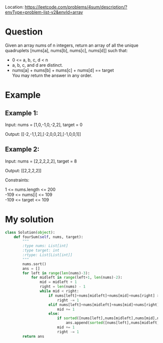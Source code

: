 Location: https://leetcode.com/problems/4sum/description/?envType=problem-list-v2&envId=array
# Question
Given an array nums of n integers, return an array of all the unique quadruplets [nums[a], nums[b], nums[c], nums[d]] such that:
- 0 <= a, b, c, d < n
- a, b, c, and d are distinct.
- nums[a] + nums[b] + nums[c] + nums[d] == target\
You may return the answer in any order.

 
# Example

## Example 1:

Input: nums = [1,0,-1,0,-2,2], target = 0

Output: [[-2,-1,1,2],[-2,0,0,2],[-1,0,0,1]]

## Example 2:

Input: nums = [2,2,2,2,2], target = 8

Output: [[2,2,2,2]]


Constraints:

1 <= nums.length <= 200\
-109 <= nums[i] <= 109\
-109 <= target <= 109
 

# My solution 
```python
class Solution(object):
    def fourSum(self, nums, target):
        """
        :type nums: List[int]
        :type target: int
        :rtype: List[List[int]]
        """
        nums.sort()
        ans = []
        for left in range(len(nums)-3):
            for midleft in range(left+1, len(nums)-2):
                mid = midleft + 1
                right = len(nums) - 1
                while mid < right:
                    if nums[left]+nums[midleft]+nums[mid]+nums[right] > target:
                        right -= 1
                    elif nums[left]+nums[midleft]+nums[mid]+nums[right] < target:
                        mid += 1
                    else:
                        if sorted([nums[left],nums[midleft],nums[mid],nums[right]]) not in ans:
                            ans.append(sorted([nums[left],nums[midleft],nums[mid],nums[right]]))
                        mid += 1
                        right -= 1
        return ans

        
```
